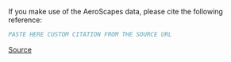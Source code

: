 If you make use of the AeroScapes data, please cite the following reference:

``` bibtex
PASTE HERE CUSTOM CITATION FROM THE SOURCE URL
```

[Source](https://github.com/ishann/aeroscapes#reference)
